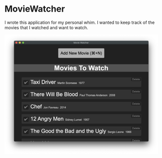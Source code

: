 # MovieWatcher
I wrote this application for my personal whim. I wanted to keep track of the movies that I watched and want to watch.

![Main Window Add Movie Button and and To Watch Section](/screenshots/MainWindow_ToWatchSection.png)
